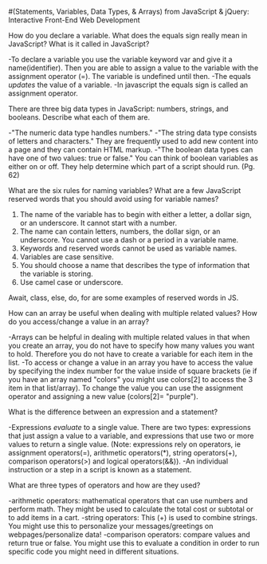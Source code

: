 #(Statements, Variables, Data Types, & Arrays) from JavaScript & jQuery: Interactive Front-End Web Development

How do you declare a variable. What does the equals sign really mean in JavaScript? What is it called in JavaScript?

-To declare a variable you use the variable keyword var and give it a name(identifier). Then you are able to assign a value to the variable with the assignment operator (=). The variable is undefined until then.
-The equals _updates_ the value of a variable.
-In javascript the equals sign is called an assignment operator.


There are three big data types in JavaScript: numbers, strings, and booleans. Describe what each of them are.

-"The numeric data type handles numbers."
-"The string data type consists of letters and characters." They are frequently used to add new content into a page and they can contain HTML markup.
-"The boolean data types can have one of two values: true or false." You can think of boolean variables as either on or off. They help determine which part of a script should run. (Pg. 62)

What are the six rules for naming variables? What are a few JavaScript reserved words that you should avoid using for variable names?

1. The name of the variable has to begin with either a letter, a dollar sign, or an underscore. It cannot start with a number.
2. The name can contain letters, numbers, the dollar sign, or an underscore. You cannot use a dash or a period in a variable name.
3. Keywords and reserved words cannot be used as variable names.
4. Variables are case sensitive.
5. You should choose a name that describes the type of information that the variable is storing.
6. Use camel case or underscore.

Await, class, else, do, for are some examples of reserved words in JS.

How can an array be useful when dealing with multiple related values? How do you access/change a value in an array?

-Arrays can be helpful in dealing with multiple related values in that when you create an array, you do not have to specify how many values you want to hold. Therefore you do not have to create a variable for each item in the list.
-To access or change a value in an array you have to access the value by specifying the index number for the value inside of square brackets (ie if you have an array named "colors" you might use colors[2] to access the 3 item in that list/array). To change the value you can use the assignment operator and assigning a new value (colors[2]= "purple").

What is the difference between an expression and a statement?

-Expressions _evaluate_ to a single value. There are two types: expressions that just assign a value to a variable, and expressions that use two or more values to return a single value. (Note: expressions rely on operators, ie assignment operators(=), arithmetic operators(*), string operators(+), comparison operators(>) and logical operators(&&)).
-An individual instruction or a step in a script is known as a statement.

What are three types of operators and how are they used?

-arithmetic operators: mathematical operators that can use numbers and perform math. They might be used to calculate the total cost or subtotal or to add items in a cart.
-string operators: This (+) is used to combine strings. You might use this to personalize your messages/greetings on webpages/personalize data!
-comparison operators: compare values and return true or false. You might use this to evaluate a condition in order to run specific code you might need in different situations.
